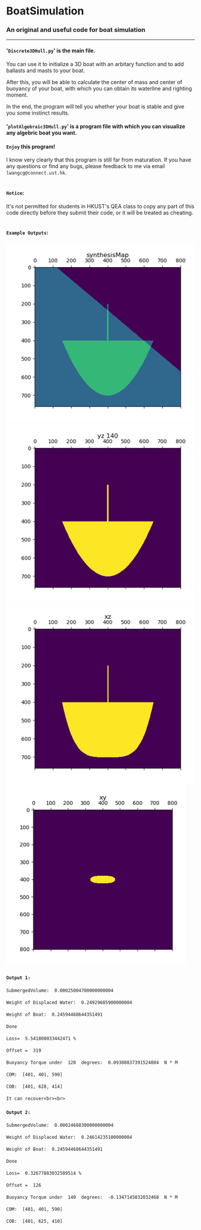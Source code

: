 # BoatSimulation
### An original and useful code for boat simulation

-----------------------------------------------------

####        '`Discrete3DHull.py`' is the main file. <br>
    
You can use it to initialize a 3D boat with an arbitary function and to add ballasts and masts to your boat. 
    
After this, you will be able to calculate the center of mass and center of buoyancy of your boat, with which you can obtain its waterline and righting moment. 
    
In the end, the program will tell you whether your boat is stable and give you some instinct results.<br>

####        '`plotAlgebraic3DHull.py`' is a program file with which you can visualize any algebric boat you want.<br>

####        `Enjoy` this program! <br>

I know very clearly that this program is still far from maturation. If you have any questions or find any bugs, please feedback to me via email `lwangcg@connect.ust.hk`.<br><br>


####    `Notice`:

It's not permitted for students in HKUST's QEA class to copy any part of this code directly before they submit their code, or it will be treated as cheating.<br><br>

####    `Example Outputs`:

![image](https://github.com/NoOneUST/BoatSimulation/blob/master/images/1.png)
![image](https://github.com/NoOneUST/BoatSimulation/blob/master/images/2.png)
![image](https://github.com/NoOneUST/BoatSimulation/blob/master/images/3.png)
![image](https://github.com/NoOneUST/BoatSimulation/blob/master/images/4.png)<br>

####    `Output 1:`
    SubmergedVolume:  0.00025004700000000004

    Weight of Displaced Water:  0.24929685900000004

    Weight of Boat:  0.24594468644351491

    Done 

    Loss=  5.541808033442471 % 

    Offset =  319

    Buoyancy Torque under  120  degrees:  0.09380837391524804  N * M

    COM:  [401, 401, 590]

    COB:  [401, 628, 414]

    It can recover<br><br>

####    `Output 2:`
    SubmergedVolume:  0.00024688300000000004

    Weight of Displaced Water:  0.24614235100000004

    Weight of Boat:  0.24594468644351491

    Done 

    Loss=  0.32677883032509514 % 

    Offset =  126

    Buoyancy Torque under  140  degrees:  -0.1347145832032468  N * M

    COM:  [401, 401, 590]

    COB:  [401, 625, 410]
